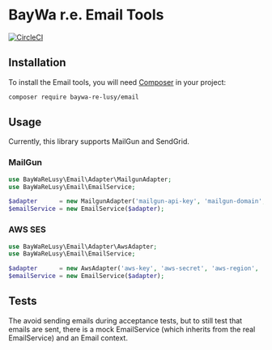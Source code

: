 BayWa r.e. Email Tools
======================

[![CircleCI](https://circleci.com/gh/baywa-re-lusy/email/tree/main.svg?style=svg)](https://circleci.com/gh/baywa-re-lusy/email/tree/main)

## Installation

To install the Email tools, you will need [Composer](http://getcomposer.org/) in your project:

```bash
composer require baywa-re-lusy/email
```

## Usage

Currently, this library supports MailGun and SendGrid.

### MailGun
```php
use BayWaReLusy\Email\Adapter\MailgunAdapter;
use BayWaReLusy\Email\EmailService;

$adapter      = new MailgunAdapter('mailgun-api-key', 'mailgun-domain', 'https://api.eu.mailgun.net/');
$emailService = new EmailService($adapter);
```

### AWS SES
```php
use BayWaReLusy\Email\Adapter\AwsAdapter;
use BayWaReLusy\Email\EmailService;

$adapter      = new AwsAdapter('aws-key', 'aws-secret', 'aws-region', 'domain');
$emailService = new EmailService($adapter);
```

## Tests

The avoid sending emails during acceptance tests, but to still test that emails are sent, there is a mock EmailService
(which inherits from the real EmailService) and an Email context.

To use the mock EmailService, you can replace the original EmailService in testing mode (e.g. in `Module.php`) :

```php
if (getenv('ENV') === 'testing') {
    $config->merge(new Config(include __DIR__ . '/../../../tests/mocks.config.php'));
}
```

And in `mocks.config.php` :

```php
<?php

return
    [
        'service_manager' =>
            [
                'invokables' =>
                    [
                        \BayWaReLusy\Email\EmailService::class => \BayWaReLusy\Email\Test\EmailService::class,
                    ],
                    ...
            ],
    ];

```
